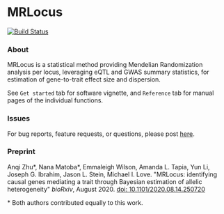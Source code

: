 # MRLocus

[![Build Status](https://travis-ci.com/mikelove/mrlocus.svg?branch=master)](https://travis-ci.com/mikelove/mrlocus)

### About

MRLocus is a statistical method providing Mendelian Randomization
analysis per locus, leveraging eQTL and GWAS summary statistics, for
estimation of gene-to-trait effect size and dispersion.

See `Get started` tab for software vignette, and `Reference` tab for
manual pages of the individual functions.

### Issues

For bug reports, feature requests, or questions, please post 
[here](https://github.com/mikelove/mrlocus/issues/new/choose).

### Preprint

Anqi Zhu\*, Nana Matoba\*, Emmaleigh Wilson, Amanda L. Tapia, Yun Li,
Joseph G. Ibrahim, Jason L. Stein, Michael I. Love.
"MRLocus: identifying causal genes mediating a trait through Bayesian
estimation of allelic heterogeneity"
*bioRxiv*, August 2020.
[doi: 10.1101/2020.08.14.250720](https://doi.org/10.1101/2020.08.14.250720)

\* Both authors contributed equally to this work.

